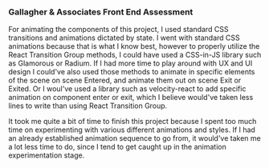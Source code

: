 ### Gallagher & Associates Front End Assessment

For animating the components of this project, I used standard CSS transitions and animations dictated by state.
I went with standard CSS animations because that is what I know best, however to properly utilize the React Transition Group
methods, I could have used a CSS-in-JS library such as Glamorous or Radium. If I had more time to play around with UX and UI design
I could've also used those methods to animate in specific elements of the scene on scene Entered, and animate them out on scene Exit or Exited. 
Or I woul've used a library such as velocity-react to add specific animation on component enter or exit, which I believe would've taken less lines to write than using React 
Transition Group.

It took me quite a bit of time to finish this project because I spent too much time on experimenting with various different animations and styles. 
If I had an already established animation sequence to go from, it would've taken me a lot less time to do, since I tend to get
caught up in the animation experimentation stage. 
